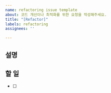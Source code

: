 ```yaml
---
name: refactoring issue template
about: 코드 개선이나 최적화를 위한 요청을 작성해주세요.
title: "[Refactor]"
labels: refactoring
assignees: ''

---
```


## 설명

## 할 일
- [ ]